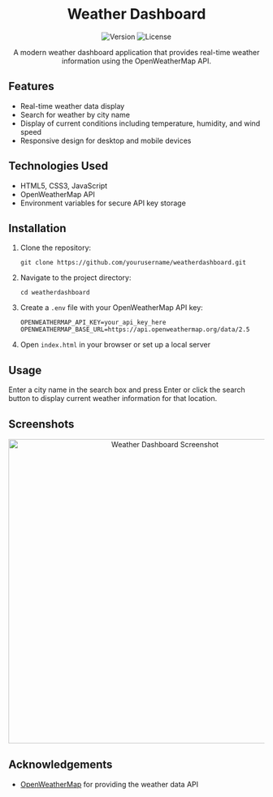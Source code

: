 <h1 align="center">Weather Dashboard</h1>

<p align="center">
  <img src="https://img.shields.io/badge/version-1.0.0-blue.svg" alt="Version">
  <img src="https://img.shields.io/badge/license-MIT-green.svg" alt="License">
</p>

<p align="center">
  A modern weather dashboard application that provides real-time weather information using the OpenWeatherMap API.
</p>

<h2>Features</h2>
<ul>
  <li>Real-time weather data display</li>
  <li>Search for weather by city name</li>
  <li>Display of current conditions including temperature, humidity, and wind speed</li>
  <li>Responsive design for desktop and mobile devices</li>
</ul>

<h2>Technologies Used</h2>
<ul>
  <li>HTML5, CSS3, JavaScript</li>
  <li>OpenWeatherMap API</li>
  <li>Environment variables for secure API key storage</li>
</ul>

<h2>Installation</h2>
<ol>
  <li>Clone the repository:
    <pre><code>git clone https://github.com/yourusername/weatherdashboard.git</code></pre>
  </li>
  <li>Navigate to the project directory:
    <pre><code>cd weatherdashboard</code></pre>
  </li>
  <li>Create a <code>.env</code> file with your OpenWeatherMap API key:
    <pre><code>OPENWEATHERMAP_API_KEY=your_api_key_here
OPENWEATHERMAP_BASE_URL=https://api.openweathermap.org/data/2.5</code></pre>
  </li>
  <li>Open <code>index.html</code> in your browser or set up a local server</li>
</ol>

<h2>Usage</h2>
<p>Enter a city name in the search box and press Enter or click the search button to display current weather information for that location.</p>

<h2>Screenshots</h2>
<p align="center">
  <img src="https://drive.google.com/file/d/17ZzmABo5FyVOquy63jXhn7K7MfzxTRRl/view?usp=drive_link" alt="Weather Dashboard Screenshot" width="600">
</p>

<h2>Acknowledgements</h2>
<ul>
  <li><a href="https://openweathermap.org/">OpenWeatherMap</a> for providing the weather data API</li>
</ul>

